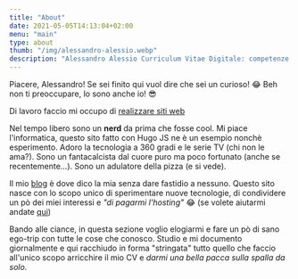 ```yaml
---
title: "About"
date: 2021-05-05T14:13:04+02:00
menu: "main"
type: about
thumb: "/img/alessandro-alessio.webp"
description: "Alessandro Alessio Curriculum Vitae Digitale: competenze tecniche, esperienze lavorative, scolastiche, corsi e attestati"
---
```


Piacere, Alessandro!
Se sei finito qui vuol dire che sei un curioso! 😂
Beh non ti preoccupare, lo sono anche io! 😎

Di lavoro faccio mi occupo di [realizzare siti web](https://www.a2areait)

Nel tempo libero sono un **nerd** da prima che fosse cool.
Mi piace l'informatica, questo sito fatto con Hugo JS ne è un esempio nonchè esperimento.
Adoro la tecnologia a 360 gradi e le serie TV (chi non le ama?).
Sono un fantacalcista dal cuore puro ma poco fortunato (anche se recentemente...).
Sono un adulatore della pizza (e si vede).

Il mio [blog](/post) è dove dico la mia senza dare fastidio a nessuno. Questo sito nasce con lo scopo unico di sperimentare nuove tecnologie, di condividere un pò dei miei interessi e *"di pagarmi l'hosting"* 😂 (se volete aiutarmi andate [qui](/affiliazione))

Bando alle ciance, in questa sezione voglio elogiarmi e fare un pò di sano ego-trip con tutte le cose che conosco.
Studio e mi documento giornalmente e qui racchiudo in forma "stringata" tutto quello che faccio all'unico scopo arricchire il mio CV e *darmi una bella pacca sulla spalla da solo*.
